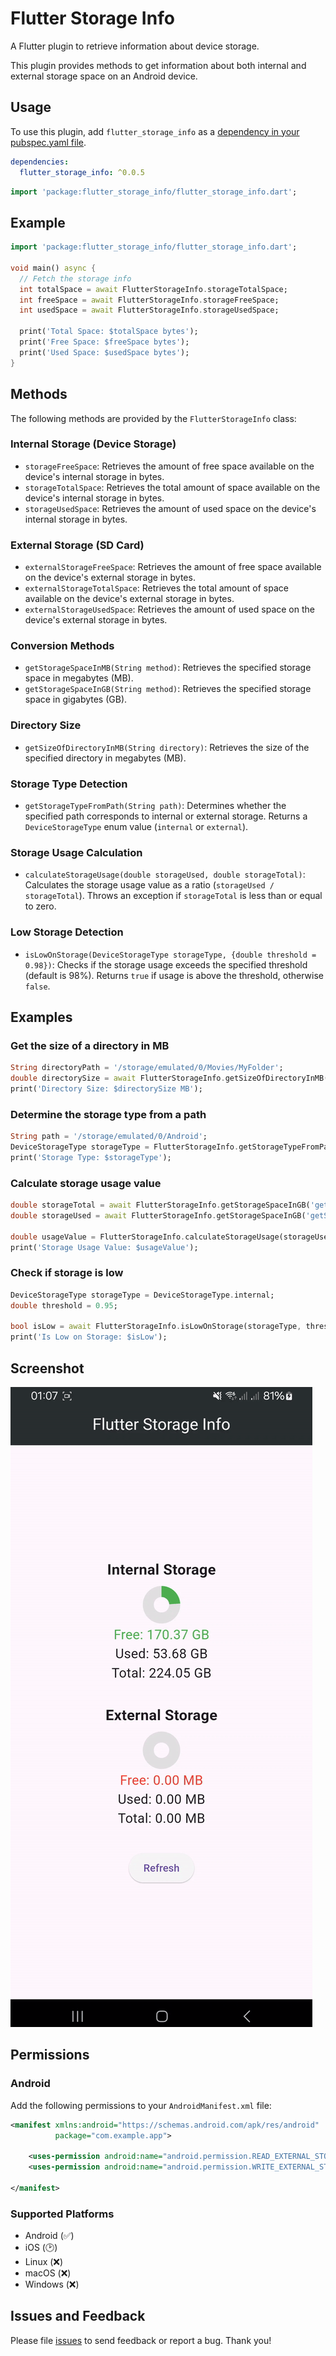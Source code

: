 # Flutter Storage Info

A Flutter plugin to retrieve information about device storage.

This plugin provides methods to get information about both internal and external storage space on an Android device.

## Usage

To use this plugin, add `flutter_storage_info` as a [dependency in your pubspec.yaml file](https://flutter.io/platform-plugins/).

```yaml
dependencies:
  flutter_storage_info: ^0.0.5
```

```dart
import 'package:flutter_storage_info/flutter_storage_info.dart';
```

## Example

```dart
import 'package:flutter_storage_info/flutter_storage_info.dart';

void main() async {
  // Fetch the storage info
  int totalSpace = await FlutterStorageInfo.storageTotalSpace;
  int freeSpace = await FlutterStorageInfo.storageFreeSpace;
  int usedSpace = await FlutterStorageInfo.storageUsedSpace;

  print('Total Space: $totalSpace bytes');
  print('Free Space: $freeSpace bytes');
  print('Used Space: $usedSpace bytes');
}
```

## Methods

The following methods are provided by the `FlutterStorageInfo` class:

### Internal Storage (Device Storage)

- `storageFreeSpace`: Retrieves the amount of free space available on the device's internal storage in bytes.
- `storageTotalSpace`: Retrieves the total amount of space available on the device's internal storage in bytes.
- `storageUsedSpace`: Retrieves the amount of used space on the device's internal storage in bytes.

### External Storage (SD Card)

- `externalStorageFreeSpace`: Retrieves the amount of free space available on the device's external storage in bytes.
- `externalStorageTotalSpace`: Retrieves the total amount of space available on the device's external storage in bytes.
- `externalStorageUsedSpace`: Retrieves the amount of used space on the device's external storage in bytes.

### Conversion Methods

- `getStorageSpaceInMB(String method)`: Retrieves the specified storage space in megabytes (MB).
- `getStorageSpaceInGB(String method)`: Retrieves the specified storage space in gigabytes (GB).

### Directory Size

- `getSizeOfDirectoryInMB(String directory)`: Retrieves the size of the specified directory in megabytes (MB).

### Storage Type Detection

- `getStorageTypeFromPath(String path)`: Determines whether the specified path corresponds to internal or external storage. Returns a `DeviceStorageType` enum value (`internal` or `external`).

### Storage Usage Calculation

- `calculateStorageUsage(double storageUsed, double storageTotal)`: Calculates the storage usage value as a ratio (`storageUsed / storageTotal`). Throws an exception if `storageTotal` is less than or equal to zero.

### Low Storage Detection

- `isLowOnStorage(DeviceStorageType storageType, {double threshold = 0.98})`: Checks if the storage usage exceeds the specified threshold (default is 98%). Returns `true` if usage is above the threshold, otherwise `false`.

## Examples

### Get the size of a directory in MB

```dart
String directoryPath = '/storage/emulated/0/Movies/MyFolder';
double directorySize = await FlutterStorageInfo.getSizeOfDirectoryInMB(directoryPath);
print('Directory Size: $directorySize MB');
```

### Determine the storage type from a path

```dart
String path = '/storage/emulated/0/Android';
DeviceStorageType storageType = FlutterStorageInfo.getStorageTypeFromPath(path);
print('Storage Type: $storageType');
```

### Calculate storage usage value

```dart
double storageTotal = await FlutterStorageInfo.getStorageSpaceInGB('getStorageTotalSpaceInGB');
double storageUsed = await FlutterStorageInfo.getStorageSpaceInGB('getStorageUsedSpaceInGB');

double usageValue = FlutterStorageInfo.calculateStorageUsage(storageUsed, storageTotal);
print('Storage Usage Value: $usageValue');
```

### Check if storage is low

```dart
DeviceStorageType storageType = DeviceStorageType.internal;
double threshold = 0.95;

bool isLow = await FlutterStorageInfo.isLowOnStorage(storageType, threshold: threshold);
print('Is Low on Storage: $isLow');
```

## Screenshot

![Screenshot](example/screenshot/Screenshot.gif)

## Permissions

### Android

Add the following permissions to your `AndroidManifest.xml` file:

```xml
<manifest xmlns:android="https://schemas.android.com/apk/res/android"
          package="com.example.app">

    <uses-permission android:name="android.permission.READ_EXTERNAL_STORAGE"/>
    <uses-permission android:name="android.permission.WRITE_EXTERNAL_STORAGE"/>

</manifest>
```

### Supported Platforms

- Android (✅)
- iOS (🕑)
- Linux (❌)
- macOS (❌)
- Windows (❌)

## Issues and Feedback

Please file [issues](https://github.com/JaberQayad/flutter_storage_info/issues) to send feedback or report a bug. Thank you!

